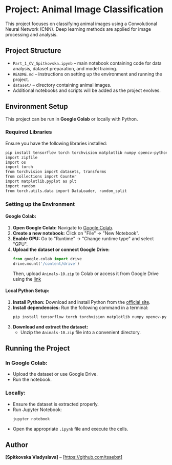 # Project: Animal Image Classification

This project focuses on classifying animal images using a Convolutional Neural Network (CNN). Deep learning methods are applied for image processing and analysis.

## Project Structure
- `Part_1_CV_Spitkovska.ipynb` – main notebook containing code for data analysis, dataset preparation, and model training.
- `README.md` – instructions on setting up the environment and running the project.
- `dataset/` – directory containing animal images.
- Additional notebooks and scripts will be added as the project evolves.

## Environment Setup
This project can be run in **Google Colab** or locally with Python.

###  Required Libraries
Ensure you have the following libraries installed:
```bash
pip install tensorflow torch torchvision matplotlib numpy opencv-python
import zipfile
import os
import torch
from torchvision import datasets, transforms
from collections import Counter
import matplotlib.pyplot as plt
import random
from torch.utils.data import DataLoader, random_split
```

### Setting up the Environment
#### Google Colab:
1. **Open Google Colab:** Navigate to [Google Colab](https://colab.research.google.com/).
2. **Create a new notebook:** Click on "File" → "New Notebook".
3. **Enable GPU:** Go to "Runtime" → "Change runtime type" and select "GPU".
4. **Upload the dataset or connect Google Drive:**
   ```python
   from google.colab import drive
   drive.mount('/content/drive')
   ```
   Then, upload `Animals-10.zip` to Colab or access it from Google Drive using the [link](https://drive.google.com/file/d/1fRwkKSOHAlpzWrZmBMer6HM4vzKA7jdb/view?usp=drive_link)
   

#### Local Python Setup:
1. **Install Python:** Download and install Python from the [official site](https://www.python.org/).
2. **Install dependencies:** Run the following command in a terminal:
   ```bash
   pip install tensorflow torch torchvision matplotlib numpy opencv-python
   ```
3. **Download and extract the dataset:**
   - Unzip the `Animals-10.zip` file into a convenient directory.

## Running the Project
### In Google Colab:
- Upload the dataset or use Google Drive.
- Run the notebook.

### Locally:
- Ensure the dataset is extracted properly.
- Run Jupyter Notebook:
  ```bash
  jupyter notebook
  ```
- Open the appropriate `.ipynb` file and execute the cells.

## Author
**[Spitkovska Vladyslava]** – [https://github.com/tsaebst]

